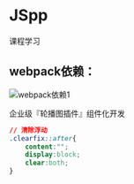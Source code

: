 # JSpp
课程学习

## webpack依赖：

![webpack依赖1](F:\Rain\JSpp\img\webpack依赖1.png)

企业级『轮播图插件』组件化开发

```css
// 清除浮动
.clearfix::after{
    content:"";
    display:block;
    clear:both;
}
```

